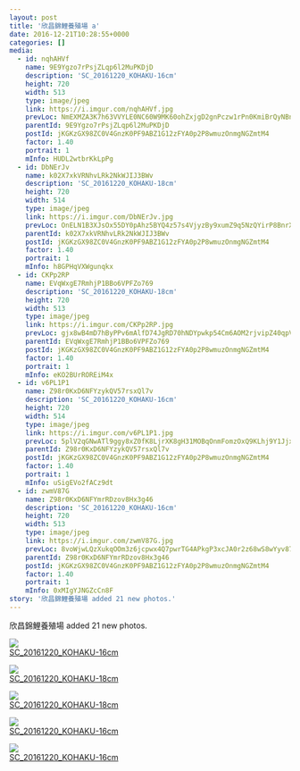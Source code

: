```yaml
---
layout: post
title: '欣昌錦鯉養殖場 a' 
date: 2016-12-21T10:28:55+0000 
categories: [] 
media:
  - id: nqhAHVf
    name: 9E9Ygzo7rPsjZLqp6l2MuPKDjD
    description: 'SC_20161220_KOHAKU-16cm'   
    height: 720
    width: 513
    type: image/jpeg
    link: https://i.imgur.com/nqhAHVf.jpg
    prevLoc: NmEXMZA3K7h63VVYLE0NC60W9MK60ohZxjgD2gnPczw1rPn0KmiBrQyNBnB4CoRNpqgx5wC3ARx6K9qMflA3rGrEBNTZMQyAJgGlUwpvm6knv2IJyn1YQlQ7CO2xr34jkys8Qz2l5668Cv8VMjOm1luDr7voX6LyiQA8OnWWVjhozyQJN44muO5DqvOzDZS2p8B7MGBkIq7ODOmgQvFO9vrV2BpptyRW1o1xg8Il6YLglRrMTkKYNAmYjMcZAy1yWnk5
    parentId: 9E9Ygzo7rPsjZLqp6l2MuPKDjD
    postId: jKGKzGX98ZC0V4GnzK0PF9ABZ1G12zFYA0p2P8wmuzOnmgNGZmtM4
    factor: 1.40
    portrait: 1
    mInfo: HUDL2wtbrKkLpPg
  - id: DbNErJv
    name: k02X7xkVRNhvLRk2NkWJIJ3BWv
    description: 'SC_20161220_KOHAKU-18cm'   
    height: 720
    width: 514
    type: image/jpeg
    link: https://i.imgur.com/DbNErJv.jpg
    prevLoc: OnELN1B3XJsOx55DY0pAhz5BYQ4z57s4VjyzBy9xumZ9q5NzQYirP8BnrXrmiD6KlBLZG0c6n7K5AJEOTP2En48EprUm21z7OYv7UBA8E17QOEFoq9o6K1Vocg8GLY0q9NSwMQzK6V0mfrGD5RLQP9HoP6BoW3XoI25Wl1rLBRilGxvBZl6Ku9Pgq5EwPBuNM9JmNOgpcZ8llyJv5VHKnDzPNB0KID1KkNYP6GsjZoMlZ69OSl4wN0O5nYCMEYpRAN6
    parentId: k02X7xkVRNhvLRk2NkWJIJ3BWv
    postId: jKGKzGX98ZC0V4GnzK0PF9ABZ1G12zFYA0p2P8wmuzOnmgNGZmtM4
    factor: 1.40
    portrait: 1
    mInfo: h8GPHqVXWgunqkx
  - id: CKPp2RP
    name: EVqWxgE7RmhjP1BBo6VPFZo769
    description: 'SC_20161220_KOHAKU-18cm'   
    height: 720
    width: 513
    type: image/jpeg
    link: https://i.imgur.com/CKPp2RP.jpg
    prevLoc: gjx8wB4mD7hByPPv6mAlfD74JgRD70hNDYpwkp54Cm6AOM2rjvipZ40qpVpWhRyQMV5AKPuOLNJz1K3GiPn1WGDDNps9l5ANJllPUlXnPNpPLKsYpgY5GOJVSQwDwMPoqKivGBpEXYYqh69LVyRDjWhN5nDK67YZhq6QxOGGmyuXzKRwrZZGSBW5pnB16ZSmANEP3BpyHOLo7lQrK3U2YKmVYNy0Uo92l5XkZ9IW2Gwqx6RMFmk5Wj35pyfK4v32JpEZ
    parentId: EVqWxgE7RmhjP1BBo6VPFZo769
    postId: jKGKzGX98ZC0V4GnzK0PF9ABZ1G12zFYA0p2P8wmuzOnmgNGZmtM4
    factor: 1.40
    portrait: 1
    mInfo: eKO2BUrROREiM4x
  - id: v6PL1P1
    name: Z98r0KxD6NFYzykQV57rsxQl7v
    description: 'SC_20161220_KOHAKU-16cm'   
    height: 720
    width: 514
    type: image/jpeg
    link: https://i.imgur.com/v6PL1P1.jpg
    prevLoc: 5plV2qGNwATl9ggy8xZ0fK8LjrXK8gH31MOBqOnmFomzOxQ9KLhj9Y1JjxjEiR7N31nwMXumLEJk7qBPi9E6Yq2g6ZuxLXlnxJVXTvAB5kvyKgHqAlL8X6XruMPP1YMMPYSQvvpBvx2ZupM89KBOzECJPDAE1lR2tkZ6VBJJEjtMlQ4z3PPjTpKNmMpNxjSVQEgymEYLcXzP0yg6WGI9kKzlW4j3CmzEErZRo4sJqvpGrqG6F6Xxl7AxLDcG7O84319L
    parentId: Z98r0KxD6NFYzykQV57rsxQl7v
    postId: jKGKzGX98ZC0V4GnzK0PF9ABZ1G12zFYA0p2P8wmuzOnmgNGZmtM4
    factor: 1.40
    portrait: 1
    mInfo: uSigEVo2fACz9dt
  - id: zwmV87G
    name: Z98r0KxD6NFYmrRDzov8Hx3g46
    description: 'SC_20161220_KOHAKU-16cm'   
    height: 720
    width: 513
    type: image/jpeg
    link: https://i.imgur.com/zwmV87G.jpg
    prevLoc: 8voWjwLQzXukqOOm3z6jcpwx4Q7pwrTG4APkgP3xcJA0r2z68wS8wYyv878xI8w9k6GpV1uZgG0KDzO4hOjvzDqqypCw2MGqElWoHkNgM6x5gmCPkEP35m9xsmv5Vo0m8jhYQ4r3N2OOtolRqEJZk4SQWmpA6KQLcgvRqlmm0KFWnrpKN55PuJY79NJ3o8FqYPZ66P5QUpo0j8OKgPTgqoLExLMgt86BKZZlwMCgprQZJmk0tOB630L65RT03vvOxR7o
    parentId: Z98r0KxD6NFYmrRDzov8Hx3g46
    postId: jKGKzGX98ZC0V4GnzK0PF9ABZ1G12zFYA0p2P8wmuzOnmgNGZmtM4
    factor: 1.40
    portrait: 1
    mInfo: 0xMIgYJNGZcCn8F
story: '欣昌錦鯉養殖場 added 21 new photos.'  
---
```


欣昌錦鯉養殖場 added 21 new photos.


[//]: #media:  
<a href="https://i.imgur.com/nqhAHVf.jpg"><img class="postImage" src="https://i.imgur.com/nqhAHVfh.jpg" />  
SC_20161220_KOHAKU-16cm  
 </a>    


<a href="https://i.imgur.com/DbNErJv.jpg"><img class="postImage" src="https://i.imgur.com/DbNErJvh.jpg" />  
SC_20161220_KOHAKU-18cm  
 </a>    


<a href="https://i.imgur.com/CKPp2RP.jpg"><img class="postImage" src="https://i.imgur.com/CKPp2RPh.jpg" />  
SC_20161220_KOHAKU-18cm  
 </a>    


<a href="https://i.imgur.com/v6PL1P1.jpg"><img class="postImage" src="https://i.imgur.com/v6PL1P1h.jpg" />  
SC_20161220_KOHAKU-16cm  
 </a>    


<a href="https://i.imgur.com/zwmV87G.jpg"><img class="postImage" src="https://i.imgur.com/zwmV87Gh.jpg" />  
SC_20161220_KOHAKU-16cm  
 </a>   
